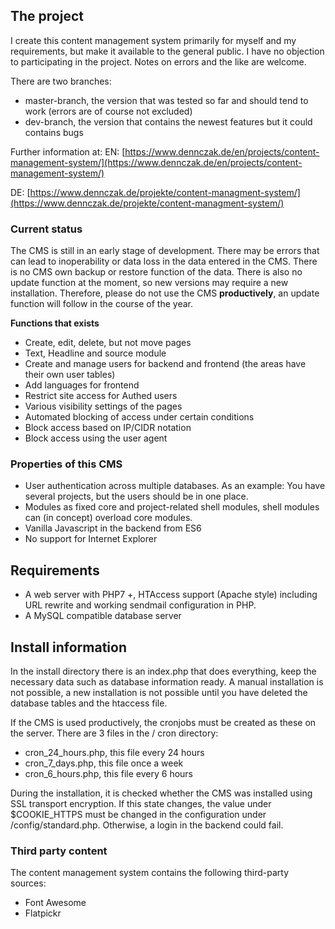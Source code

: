 
## The project

I create this content management system primarily for myself and my requirements, but make it available to the general public. I have no objection to participating in the project. Notes on errors and the like are welcome.

There are two branches:

+ master-branch, the version that was tested so far and should tend to work (errors are of course not excluded)
+ dev-branch, the version that contains the newest features but it could contains bugs

Further information at: 
EN: [https://www.dennczak.de/en/projects/content-management-system/](https://www.dennczak.de/en/projects/content-management-system/) 

DE: [https://www.dennczak.de/projekte/content-managment-system/](https://www.dennczak.de/projekte/content-managment-system/) 

### Current status

The CMS is still in an early stage of development. There may be errors that can lead to inoperability or data loss in the data entered in the CMS. There is no CMS own backup or restore function of the data. There is also no update function at the moment, so new versions may require a new installation. Therefore, please do not use the CMS **productively**, an update function will follow in the course of the year.

**Functions that exists**
+ Create, edit, delete, but not move pages
+ Text, Headline and source module
+ Create and manage users for backend and frontend (the areas have their own user tables)
+ Add languages for frontend
+ Restrict site access for Authed users
+ Various visibility settings of the pages
+ Automated blocking of access under certain conditions
+ Block access based on IP/CIDR notation
+ Block access using the user agent

### Properties of this CMS

+ User authentication across multiple databases. As an example: You have several projects, but the users should be in one place.
+ Modules as fixed core and project-related shell modules, shell modules can (in concept) overload core modules.
+ Vanilla Javascript in the backend from ES6
+ No support for Internet Explorer

## Requirements

+ A web server with PHP7 +, HTAccess support (Apache style) including URL rewrite and working sendmail configuration in PHP.
+ A MySQL compatible database server

## Install information

In the install directory there is an index.php that does everything, keep the necessary data such as database information ready. A manual installation is not possible, a new installation is not possible until you have deleted the database tables and the htaccess file.

If the CMS is used productively, the cronjobs must be created as these on the server. There are 3 files in the / cron directory:
+ cron_24_hours.php, this file every 24 hours
+ cron_7_days.php, this file once a week
+ cron_6_hours.php, this file every 6 hours

During the installation, it is checked whether the CMS was installed using SSL transport encryption. If this state changes, the value under $COOKIE_HTTPS must be changed in the configuration under /config/standard.php. Otherwise, a login in the backend could fail.

###	Third party content

The content management system contains the following third-party sources:

+ Font Awesome
+ Flatpickr
